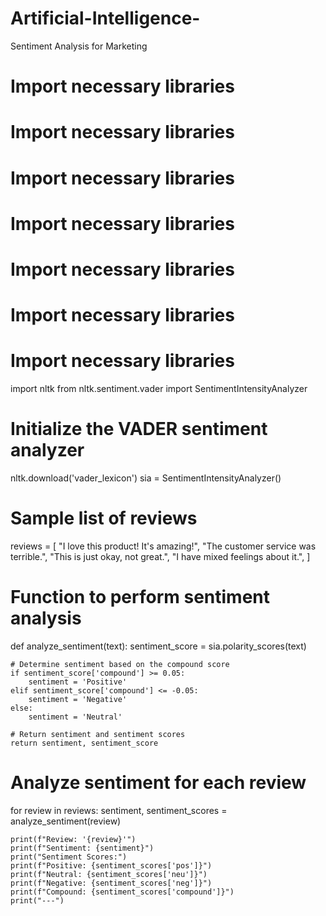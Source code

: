 # Artificial-Intelligence-
Sentiment Analysis for Marketing 
# Import necessary libraries
# Import necessary libraries
# Import necessary libraries
# Import necessary libraries
# Import necessary libraries
# Import necessary libraries
# Import necessary libraries
import nltk
from nltk.sentiment.vader import SentimentIntensityAnalyzer

# Initialize the VADER sentiment analyzer
nltk.download('vader_lexicon')
sia = SentimentIntensityAnalyzer()

# Sample list of reviews
reviews = [
    "I love this product! It's amazing!",
    "The customer service was terrible.",
    "This is just okay, not great.",
    "I have mixed feelings about it.",
]

# Function to perform sentiment analysis
def analyze_sentiment(text):
    sentiment_score = sia.polarity_scores(text)
    
    # Determine sentiment based on the compound score
    if sentiment_score['compound'] >= 0.05:
        sentiment = 'Positive'
    elif sentiment_score['compound'] <= -0.05:
        sentiment = 'Negative'
    else:
        sentiment = 'Neutral'
    
    # Return sentiment and sentiment scores
    return sentiment, sentiment_score

# Analyze sentiment for each review
for review in reviews:
    sentiment, sentiment_scores = analyze_sentiment(review)
    
    print(f"Review: '{review}'")
    print(f"Sentiment: {sentiment}")
    print("Sentiment Scores:")
    print(f"Positive: {sentiment_scores['pos']}")
    print(f"Neutral: {sentiment_scores['neu']}")
    print(f"Negative: {sentiment_scores['neg']}")
    print(f"Compound: {sentiment_scores['compound']}")
    print("---")
